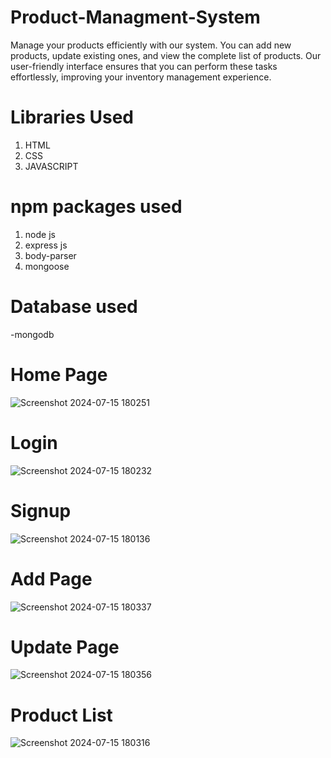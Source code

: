 # Product-Managment-System
Manage your products efficiently with our system. You can add new products, update existing ones, and view the complete list of products. Our user-friendly interface ensures that you can perform these tasks effortlessly, improving your inventory management experience.

# Libraries Used
1) HTML
2) CSS
3) JAVASCRIPT
   
# npm packages used
1) node js
2) express js
3) body-parser
4) mongoose

# Database used
-mongodb

# Home Page

![Screenshot 2024-07-15 180251](https://github.com/user-attachments/assets/91772f2f-8d1e-4cdf-a820-129a4f883e8a)

# Login 

![Screenshot 2024-07-15 180232](https://github.com/user-attachments/assets/aa1652a6-9870-4e5e-a6a5-486f80a50b83)

# Signup

![Screenshot 2024-07-15 180136](https://github.com/user-attachments/assets/e40dd062-9158-498a-9842-24c739f99213)

# Add Page

![Screenshot 2024-07-15 180337](https://github.com/user-attachments/assets/a7b309ef-e6ee-42a5-8ffa-39d76dd92d8c)

# Update Page

![Screenshot 2024-07-15 180356](https://github.com/user-attachments/assets/eaddbdc7-9997-49d0-bee3-722e44fc17c9)

# Product List

![Screenshot 2024-07-15 180316](https://github.com/user-attachments/assets/c7ecd90c-a911-4491-ba10-e0d5750fd8c2)
